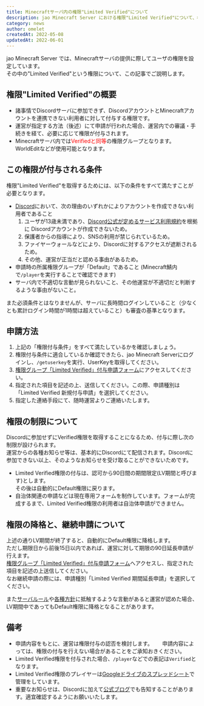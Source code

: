 ```yaml
---
title: Minecraftサーバ内の権限"Limited Verified"について
description: jao Minecraft Server における権限"Limited Verified"について、権限の概要と取得方法を解説します。
category: news
author: omelet
createdAt: 2022-05-08
updatedAt: 2022-06-01
---
```


jao Minecraft Server では、Minecraftサーバの提供に際してユーザの権限を設定しています。  
その中の"Limited Verified"という権限について、この記事でご説明します。

## 権限"Limited Verified"の概要

- 諸事情でDiscordサーバに参加できず、DiscordアカウントとMinecraftアカウントを連携できない利用者に対して付与する権限です。
- 運営が指定する方法（後述）にて申請が行われた場合、運営内での審議・手続きを経て、必要に応じて権限が付与されます。
- Minecraftサーバ内では<span style="color: red">Verifiedと同等</span>の権限グループとなります。WorldEditなどが使用可能となります。

## この権限が付与される条件

権限"Limited Verified"を取得するためには、以下の条件をすべて満たすことが必要となります。

- [Discord](https://wiki.jaoafa.com/jMS_Gamers_Club)において、次の理由のいずれかによりアカウントを作成できない利用者であること
    1. ユーザが13歳未満であり、[Discord公式が定めるサービス利用規約](https://discord.com/terms#親および保護者の年齢の要件と責任)を根拠に Discordアカウントが作成できないため。
    2. 保護者からの指導により、SNSの利用が禁じられているため。
    3. ファイヤーウォールなどにより、Discordに対するアクセスが遮断されるため。
    4. その他、運営が正当だと認める事由があるため。
- 申請時の所属権限グループが「Default」であること (Minecraft鯖内で`/player`を実行することで確認できます)
- サーバ内で不適切な言動が見られないこと、その他運営が不適切だと判断するような事由がないこと。

また必須条件とはなりませんが、サーバに長時間ログインしていること（少なくとも累計ログイン時間が1時間は超えていること）も審査の基準となります。

## 申請方法

1. 上記の「権限付与条件」をすべて満たしているかを確認しましょう。
2. 権限付与条件に適合しているか確認できたら、jao Minecraft Serverにログインし、`/getuserkey`を実行、UserKeyを取得してください。
3. [権限グループ「Limited Verified」付与申請フォーム](https://docs.google.com/forms/d/e/1FAIpQLScc_sLdQrN7WeHGPpc8uSTpyJ-7yiPyie_NBDWNoU69zfmCNQ/viewform)にアクセスしてください。
4. 指定された項目を記述の上、送信してください。この際、申請種別は「Limited Verified 新規付与申請」を選択してください。
5. 指定した連絡手段にて、随時運営よりご連絡いたします。

## 権限の制限について

Discordに参加せずにVerified権限を取得することになるため、付与に際し次の制限が設けられます。  
運営からの各種お知らせ等は、基本的にDiscordにて配信されます。Discordに参加できない以上、そのようなお知らせを受け取ることができないためです。

- Limited Verified権限の付与は、認可から90日間の期間限定(LV期間と呼びます)とします。  
  その後は自動的にDefault権限に戻ります。
- 自治体関連の申請などは現在専用フォームを制作しています。フォームが完成するまで、Limited Verified権限の利用者は自治体申請ができません。

## 権限の降格と、継続申請について

上述の通りLV期間が終了すると、自動的にDefault権限に降格します。  
ただし期限日から前後15日以内であれば、運営に対して期限の90日延長申請が行えます。  
[権限グループ「Limited Verified」付与申請フォーム](https://docs.google.com/forms/d/e/1FAIpQLScc_sLdQrN7WeHGPpc8uSTpyJ-7yiPyie_NBDWNoU69zfmCNQ/viewform)へアクセスし、指定された項目を記述の上送信してください。  
なお継続申請の際には、申請種別「Limited Verified 期間延長申請」を選択してください。  

また[サーバルール](/server/rules)や[各種方針](/server/policies)に抵触するような言動があると運営が認めた場合、LV期間中であってもDefault権限に降格となることがあります。

## 備考

- 申請内容をもとに、運営は権限付与の認否を検討します。　　
  申請内容によっては、権限の付与を行えない場合があることをご承知おきください。
- Limited Verified権限を付与された場合、`/player`などでの表記は`Verified`となります。
- Limited Verified権限のプレイヤーは[Googleドライブのスプレッドシート](https://docs.google.com/spreadsheets/d/18bNo0br4VakY65N16DZEwNafUPRV9TtToSQNPgxfbGI/edit?usp=sharing)で管理をしています。
- 重要なお知らせは、Discordに加えて[公式ブログ](/blog)でも告知することがあります。適宜確認するようにお願いいたします。
